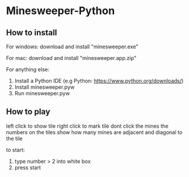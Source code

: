 # Minesweeper-Python
## How to install
For windows: download and install "minesweeper.exe"

For mac: download and install "minesweeper.app.zip"

For anything else: 
1. Install a Python IDE (e.g Python: https://www.python.org/downloads/)
2. Install minesweeper.pyw
3. Run minesweeper.pyw

## How to play
left click to show tile
right click to mark tile
dont click the mines
the numbers on the tiles show how many mines are adjacent and diagonal to the tile

to start:
1. type number > 2 into white box
2. press start
